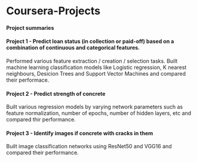# Coursera-Projects

#### Project summaries

#### Project 1 - Predict loan status (in collection or paid-off) based on a combination of continuous and categorical features. 
Performed various feature extraction / creation / selection tasks. 
Built machine learning classification models like Logistic regression, K nearest neighbours, Desicion Trees and Support Vector Machines and compared their performace.

#### Project 2 - Predict strength of concrete  
Built various regression models by varying network parameters such as feature normalization, number of epochs, number of hidden layers, etc and compared thir performance. 

#### Project 3 - Identify images if concrete with cracks in them
Built image classification networks using ResNet50 and VGG16 and compared their performance. 
